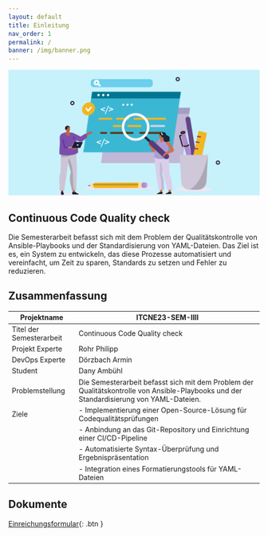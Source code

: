 ```yaml
---
layout: default
title: Einleitung 
nav_order: 1
permalink: /
banner: /img/banner.png
---
```

![Custom Banner](/docs/img/banner.png)

## Continuous Code Quality check

Die Semesterarbeit befasst sich mit dem Problem der Qualitätskontrolle von Ansible-Playbooks und der Standardisierung von YAML-Dateien. 
Das Ziel ist es, ein System zu entwickeln, das diese Prozesse automatisiert und vereinfacht, um Zeit zu sparen, Standards zu setzen und Fehler zu reduzieren.

## Zusammenfassung

| Projektname | ITCNE23-SEM-IIII |
|---|---|
| Titel der Semesterarbeit | Continuous Code Quality check  |
| Projekt Experte | Rohr Philipp |
| DevOps Experte | Dörzbach Armin |
| Student | Dany Ambühl  |
| Problemstellung | Die Semesterarbeit befasst sich mit dem Problem der Qualitätskontrolle von Ansible-Playbooks und der Standardisierung von YAML-Dateien.  |
| Ziele  | - Implementierung einer Open-Source-Lösung für Codequalitätsprüfungen |
|   | - Anbindung an das Git-Repository und Einrichtung einer CI/CD-Pipeline |
|   | - Automatisierte Syntax-Überprüfung und Ergebnispräsentation |
|   | - Integration eines Formatierungstools für YAML-Dateien |

## Dokumente

[Einreichungsformular](ITCNE23_Semesterarbeit_4_(Einreichungsformular).pdf){: .btn }
